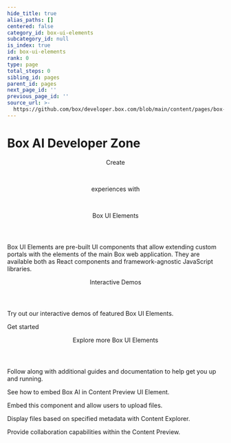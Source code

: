 ```yaml
---
hide_title: true
alias_paths: []
centered: false
category_id: box-ui-elements
subcategory_id: null
is_index: true
id: box-ui-elements
rank: 0
type: page
total_steps: 0
sibling_id: pages
parent_id: pages
next_page_id: ''
previous_page_id: ''
source_url: >-
  https://github.com/box/developer.box.com/blob/main/content/pages/box-ui-elements/index.md
---
```

# Box AI Developer Zone

<Centered wide id="buie" >

<HeroImage type="BUIE" imageWidth="548" imageHeight="493">

<Header>

Create

</br>

experiences with

</br>

Box UI Elements

</Header>

Box UI Elements are pre-built UI components that allow extending custom portals with the elements of the main Box web application. They are available both as React components and framework-agnostic JavaScript libraries.

</HeroImage>

</Centered>

<Centered mid>

<Header>

Interactive Demos

</Header>

<p style="text-align: left; margin-left: 0;">

Try out our interactive demos of featured Box UI Elements.

</p>

<BuieDemo>

</BuieDemo>

<More to='/guides/embed/ui-elements/installation/' center>

Get started

</More>

</Centered>

<Centered mid>

<Header>

Explore more Box UI Elements

</Header>

<p style="text-align: left; margin-left: 0;">

Follow along with additional guides and documentation
to help get you up and running.

</p>

<TileGrid rows="4">

<Tile type="ai" title="Box AI for UI Elements" href="/guides/embed/ui-elements/preview/#box-ai-for-ui-elements">

See how to embed Box AI in Content Preview UI Element.

</Tile>

<Tile type="upload" title="Content Uploader" href="/guides/embed/ui-elements/uploader/">

Embed this component and allow users to upload files.

</Tile>

<Tile type="ui-metadata" title="Metadata view" href="/guides/embed/ui-elements/explorer/#metadata-view">

Display files based on specified metadata with Content Explorer.

</Tile>

<Tile type="annotations" title="Annotations" href="/guides/embed/ui-elements/annotations/">

Provide collaboration capabilities within the Content Preview.

</Tile>

</TileGrid>

</Centered>

<!-- <Centered mid>

<Header centered>

Build interactive portals

</Header>

Learn more from videos, blog posts and sample code related to Box UI Elements.

<TileGrid rows="3">

<Tile image="BUIE-portal" title="Read more about creating custom portals" href="https://medium.com/box-developer-blog/build-a-content-portal-using-box-ui-elements-react-tailwind-css-vercel-part-1-f1c509621ceb">

Build a content portal with customized experience using Box UI Elements.

</Tile>

<Tile image="BUIE-sample" title="Clone and deploy a demo project" href="https://github.com/box-community/box-custom-portal-demo?tab=readme-ov-file#box-custom-portal-demo">

Featuring Box APIs, Box UI Elements, React, Tailwind CSS, and Vercel.

</Tile>

<Tile image="BUIE-AI" title="Box AI for Box UI Elements" href="https://www.youtube.com/watch?v=8DmMgkm-6Tw">

See a demo of the Box AI API document Q&A endpoint.

</Tile>

</TileGrid>

</Centered>

 -->